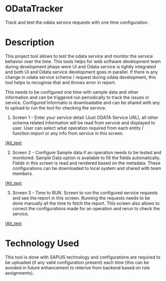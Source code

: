 # ODataTracker
Track and test the odata service requests with one time configuration.

# Description
This project tool allows to test the odata service and monitor the service behavior over the time. 
This tools helps for web software development team during development phase were UI and Odata service is tightly integrated and both UI and Odata service development goes in parallel.
If there is any change in odata service schema / request during odata development, this tool helps to recoginse that and throws error in report.

This needs to be configured one time with sample data and other information and can be triggered run periodically to track the issues in service. Configured Informatio is downloadable and can be shared with any to upload to run the tool for checking the service.

1. Screen 1 - Enter your service detail (Just ODATA Service URL), all other schema related information will be read from servcie and displayed to user. User can select what operation required from each entity / function import or any info from service in this screen.

[!Alt_text](Page1.png?raw=true)

2. Screen 2 - Configure Sample data if an operation needs to be tested and monitored. Sample Data option is available to fill the fields automatically. Fields in this screen is read and rendered based on the metadata. These configurations can be downloaded to local system and shared with team members.

[!Alt_text](page2.png?raw=true)


3. Screen 3 - Time to RUN. Screen to run the configured service requests and see the report in this screen. Running the requests needs to be done manually all the time to fetch the report. This screen also allows to correct the configurations made for an operation and rerun to check the service.

[!Alt_text](page3.png?raw=true)



# Technology Used
This tool is done with SAPUI5 technology and configurations are required to be uploaded (if any valid configuration present) each time  (this can be avoided in future enhancement to reterive from backend based on role assignments).
